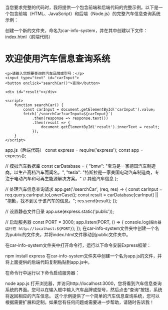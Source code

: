 当您要求完整的代码时，我将提供一个包含前端和后端代码的完整示例。以下是一个包含前端（HTML、JavaScript）和后端（Node.js）的完整汽车信息查询系统示例：

创建一个新的文件夹，命名为car-info-system，并在其中创建以下文件：
index.html（前端代码）
<!DOCTYPE html>
<html lang="en">
<head>
    <meta charset="UTF-8">
    <meta http-equiv="X-UA-Compatible" content="IE=edge">
    <meta name="viewport" content="width=device-width, initial-scale=1.0">
    <title>汽车信息查询系统</title>
</head>
<body>
    <h1>欢迎使用汽车信息查询系统</h1>
    
    <p>请输入您想要查询的汽车品牌或型号：</p>
    <input type="text" id="carInput">
    <button onclick="searchCar()">查询</button>
    
    <div id="result"></div>
    
    <script>
        function searchCar() {
            const carInput = document.getElementById('carInput').value;
            fetch(`/searchCar?carInput=${carInput}`)
                .then(response => response.text())
                .then(result => {
                    document.getElementById('result').innerText = result;
                });
        }
    </script>
</body>
</html>
app.js（后端代码）
const express = require('express');
const app = express();

// 模拟汽车数据库
const carDatabase = {
    "bmw": "宝马是一家德国汽车制造商，以生产高档汽车而闻名。",
    "tesla": "特斯拉是一家美国电动汽车制造商，专注于电动汽车和可再生能源解决方案。"
    // 其他汽车信息
};

// 处理汽车信息查询请求
app.get('/searchCar', (req, res) => {
    const carInput = req.query.carInput.toLowerCase();
    const result = carDatabase[carInput] || "抱歉，找不到关于该汽车的信息。";
    res.send(result);
});

// 设置静态文件目录
app.use(express.static('public'));

// 启动服务器
const PORT = 3000;
app.listen(PORT, () => {
    console.log(`服务器运行在 http://localhost:${PORT}`);
});
在car-info-system文件夹中创建一个名为public的文件夹，并将index.html文件移动到public文件夹中。

在car-info-system文件夹中打开命令行，运行以下命令安装Express框架：

npm install express
在car-info-system文件夹中创建一个名为app.js的文件，并将上面提供的后端代码复制粘贴到app.js中。

在命令行中运行以下命令启动服务器：

node app.js
打开浏览器，并访问http://localhost:3000，您将看到汽车信息查询系统的界面。您可以在输入框中输入汽车品牌或型号，然后点击“查询”按钮，系统将返回相应的汽车信息。
这个示例提供了一个简单的汽车信息查询系统，您可以根据需要扩展和定制。如果您有任何问题或需要进一步帮助，请随时告诉我！
